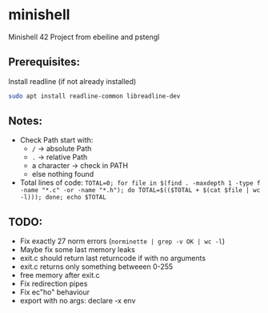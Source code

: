 # minishell
Minishell 42 Project from ebeiline and pstengl

## Prerequisites:
Install readline (if not already installed)
```bash
sudo apt install readline-common libreadline-dev
```

## Notes:
- Check Path start with:
    - `/` -> absolute Path
    - `.` -> relative Path
    - a character -> check in PATH
    - else nothing found
- Total lines of code: `TOTAL=0; for file in $(find . -maxdepth 1 -type f -name "*.c" -or -name "*.h"); do TOTAL=$(($TOTAL + $(cat $file | wc -l))); done; echo $TOTAL`

## TODO:
- Fix exactly 27 norm errors (`norminette | grep -v OK | wc -l`)
- Maybe fix some last memory leaks
- exit.c should return last returncode if with no arguments
- exit.c returns only something betweeen 0-255
- free memory after exit.c
- Fix redirection pipes
- Fix ec"ho" behaviour
- export with no args: declare -x env
